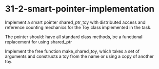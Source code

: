 # 31-2-smart-pointer-implementation

Implement a smart pointer shared_ptr_toy with distributed access and reference counting mechanics for the Toy class implemented in the task.

The pointer should:
have all standard class methods,
be a functional replacement for using shared_ptr<Toy>

Implement the free function make_shared_toy, which takes a set of arguments and constructs a toy from the name or using a copy of another toy.
